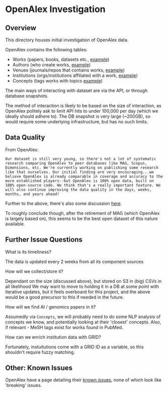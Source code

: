 # OpenAlex Investigation

## Overview

This directory houses initial investigation of OpenAlex data.

OpenAlex contains the following tables:

- Works (papers, books, datasets etc., [example](https://api.openalex.org/works/W2741809807))
- Authors (who create works, [example](https://api.openalex.org/authors/A2208157607))
- Venues (journals/repos that contains works, [example](https://api.openalex.org/venues/V1983995261))
- Institutions (orgs/institutions affiliated with a work, [example](https://openalex.org/I114027177))
- Concepts (tags works with topics [example](https://openalex.org/C2778407487))

The main ways of interacting with dataset are via the API, or through database snapshots.

The method of interaction is likely to be based on the size of interaction, as OpenAlex politely ask to limit API hits to under 100,000 per day (which we ideally should adhere to). The DB snapshot is very large (~200GB), so would require some underlying infrastructure, but has no such limits.

## Data Quality

From OpenAlex:

```
Our dataset is still very young, so there's not a lot of systematic research comparing OpenAlex to peer databases like MAG, Scopus, Dimensions, etc. We're currently working on publishing some research like that ourselves. Our initial finding are very encouraging...we believe OpenAlex is already comparable in coverage and accuracy to the more established players--but OpenAlex is 100% open data, built on 100% open-source code. We think that's a really important feature. We will also continue improving the data quality in the days, weeks, months, and years ahead! 
```

Further to the above, there's also some discussion [here](https://bibliometrie.info/downloads/webinarslides/2022_03_25_Open_Data_Open_Science.pdf).

To roughly conclude though, after the retirement of MAG (which OpenAlex is largely based on), this seems to be the best open dataset of this nature available.

## Further Issue Questions

What is its timeliness?

The data is updated every 2 weeks from all its component sources

How will we collect/store it?

Dependant on the size (discussed above), but stored on S3 in (big) CSVs in all likelihood
We may want to move to holding it in a DB at some point with iterative updates, but it feels overboard for this project, and the above would be a good precursor to this if needed in the future.

How will we find AI / genomics papers in it?

Assumedly via `Concepts`, we will probably need to do some NLP analysis of concepts we know, and potentially looking at their 'closest' concepts.
Also, if relevant - MeSH tags exist for works found in PubMed.

How can we enrich institution data with GRID?

Fortunately, instuitutions come with a GRID ID as a variable, so this shouldn't require fuzzy matching.

## Other: Known Issues

OpenAlex have a page detailing their [known issues](), none of which look like 'breaking' issues.
